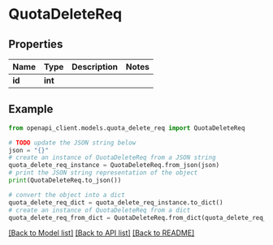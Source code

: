 # QuotaDeleteReq


## Properties

Name | Type | Description | Notes
------------ | ------------- | ------------- | -------------
**id** | **int** |  | 

## Example

```python
from openapi_client.models.quota_delete_req import QuotaDeleteReq

# TODO update the JSON string below
json = "{}"
# create an instance of QuotaDeleteReq from a JSON string
quota_delete_req_instance = QuotaDeleteReq.from_json(json)
# print the JSON string representation of the object
print(QuotaDeleteReq.to_json())

# convert the object into a dict
quota_delete_req_dict = quota_delete_req_instance.to_dict()
# create an instance of QuotaDeleteReq from a dict
quota_delete_req_from_dict = QuotaDeleteReq.from_dict(quota_delete_req_dict)
```
[[Back to Model list]](../README.md#documentation-for-models) [[Back to API list]](../README.md#documentation-for-api-endpoints) [[Back to README]](../README.md)



